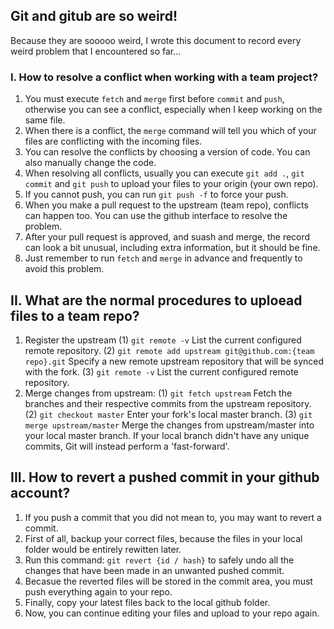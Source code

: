 ## Git and gitub are so weird!

Because they are sooooo weird, I wrote this document to record every weird problem that I encountered so far...


### I. How to resolve a conflict when working with a team project?
1. You must execute `fetch` and `merge` first before `commit` and `push`, otherwise you can see a conflict, especially when I keep working on the same file.
2. When there is a conflict, the `merge` command will tell you which of your files are conflicting with the incoming files.
3. You can resolve the conflicts by choosing a version of code. You can also manually change the code.
4. When resolving all conflicts, usually you can execute `git add .`, `git commit` and `git push` to upload your files to your origin (your own repo).
5. If you cannot push, you can run `git push -f` to force your push.
6. When you make a pull request to the upstream (team repo), conflicts can happen too. You can use the github interface to resolve the problem.
7. After your pull request is approved, and suash and merge, the record can look a bit unusual, including extra information, but it should be fine.
8. Just remember to run `fetch` and `merge` in advance and frequently to avoid this problem.


## II. What are the normal procedures to uploead files to a team repo?
1. Register the upstream
(1) `git remote -v` List the current configured remote repository.
(2) `git remote add upstream git@github.com:{team repo}.git` Specify a new remote upstream repository that will be synced with the fork.
(3) `git remote -v` List the current configured remote repository.
2. Merge changes from upstream:
(1) `git fetch upstream` Fetch the branches and their respective commits from the upstream repository.
(2) `git checkout master` Enter your fork's local master branch.
(3) `git merge upstream/master` Merge the changes from upstream/master into your local master branch. If your local branch didn't have any unique commits, Git will instead perform a 'fast-forward'.


## III. How to revert a pushed commit in your github account?
1. If you push a commit that you did not mean to, you may want to revert a commit.
2. First of all, backup your correct files, because the files in your local folder would be entirely rewitten later.
2. Run this command: `git revert {id / hash}` to safely undo all the changes that have been made in an unwanted pushed commit.
3. Becasue the reverted files will be stored in the commit area, you must push everything again to your repo.
4. Finally, copy your latest files back to the local github folder.
5. Now, you can continue editing your files and upload to your repo again.
